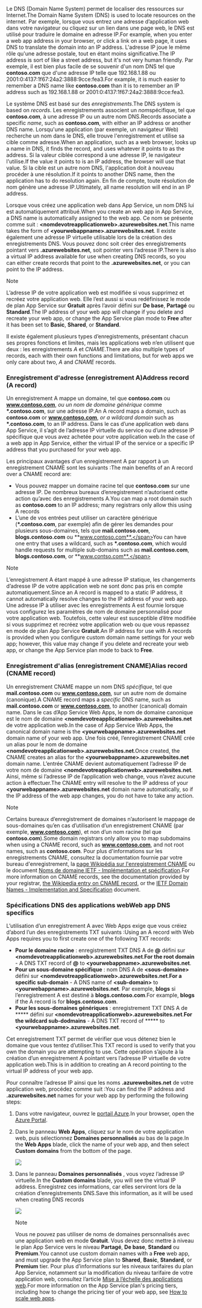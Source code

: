 <span data-ttu-id="a87be-101">Le DNS (Domain Name System) permet de localiser des ressources sur Internet.</span><span class="sxs-lookup"><span data-stu-id="a87be-101">The Domain Name System (DNS) is used to locate resources on the internet.</span></span> <span data-ttu-id="a87be-102">Par exemple, lorsque vous entrez une adresse d’application web dans votre navigateur ou cliquez sur un lien dans une page web, le DNS est utilisé pour traduire le domaine en adresse IP.</span><span class="sxs-lookup"><span data-stu-id="a87be-102">For example, when you enter a web app address in your browser, or click a link on a web page, it uses DNS to translate the domain into an IP address.</span></span> <span data-ttu-id="a87be-103">L'adresse IP joue le même rôle qu'une adresse postale, tout en étant moins significative.</span><span class="sxs-lookup"><span data-stu-id="a87be-103">The IP address is sort of like a street address, but it's not very human friendly.</span></span> <span data-ttu-id="a87be-104">Par exemple, il est bien plus facile de se souvenir d'un nom DNS tel que **contoso.com** que d'une adresse IP telle que 192.168.1.88 ou 2001:0:4137:1f67:24a2:3888:9cce:fea3.</span><span class="sxs-lookup"><span data-stu-id="a87be-104">For example, it is much easier to remember a DNS name like **contoso.com** than it is to remember an IP address such as 192.168.1.88 or 2001:0:4137:1f67:24a2:3888:9cce:fea3.</span></span>

<span data-ttu-id="a87be-105">Le système DNS est basé sur des *enregistrements*.</span><span class="sxs-lookup"><span data-stu-id="a87be-105">The DNS system is based on *records*.</span></span> <span data-ttu-id="a87be-106">Les enregistrements associent un *nom*spécifique, tel que **contoso.com**, à une adresse IP ou un autre nom DNS.</span><span class="sxs-lookup"><span data-stu-id="a87be-106">Records associate a specific *name*, such as **contoso.com**, with either an IP address or another DNS name.</span></span> <span data-ttu-id="a87be-107">Lorsqu'une application (par exemple, un navigateur Web) recherche un nom dans le DNS, elle trouve l'enregistrement et utilise sa cible comme adresse.</span><span class="sxs-lookup"><span data-stu-id="a87be-107">When an application, such as a web browser, looks up a name in DNS, it finds the record, and uses whatever it points to as the address.</span></span> <span data-ttu-id="a87be-108">Si la valeur ciblée correspond à une adresse IP, le navigateur l'utilise.</span><span class="sxs-lookup"><span data-stu-id="a87be-108">If the value it points to is an IP address, the browser will use that value.</span></span> <span data-ttu-id="a87be-109">Si la cible est un autre nom DNS, l'application doit à nouveau procéder à une résolution.</span><span class="sxs-lookup"><span data-stu-id="a87be-109">If it points to another DNS name, then the application has to do resolution again.</span></span> <span data-ttu-id="a87be-110">En fin de compte, toute résolution de nom génère une adresse IP.</span><span class="sxs-lookup"><span data-stu-id="a87be-110">Ultimately, all name resolution will end in an IP address.</span></span>

<span data-ttu-id="a87be-111">Lorsque vous créez une application web dans App Service, un nom DNS lui est automatiquement attribué.</span><span class="sxs-lookup"><span data-stu-id="a87be-111">When you create an web app in App Service, a DNS name is automatically assigned to the web app.</span></span> <span data-ttu-id="a87be-112">Ce nom se présente comme suit : **&lt;nomdevotreapplicationweb&gt;.azurewebsites.net**.</span><span class="sxs-lookup"><span data-stu-id="a87be-112">This name takes the form of **&lt;yourwebappname&gt;.azurewebsites.net**.</span></span> <span data-ttu-id="a87be-113">Il existe également une adresse IP virtuelle utilisable lors de la création des enregistrements DNS. Vous pouvez donc soit créer des enregistrements pointant vers **.azurewebsites.net**, soit pointer vers l’adresse IP.</span><span class="sxs-lookup"><span data-stu-id="a87be-113">There is also a virtual IP address available for use when creating DNS records, so you can either create records that point to the **.azurewebsites.net**, or you can point to the IP address.</span></span>

> [!NOTE]
> <span data-ttu-id="a87be-114">L’adresse IP de votre application web est modifiée si vous supprimez et recréez votre application web. Elle l’est aussi si vous redéfinissez le mode de plan App Service sur **Gratuit** après l’avoir défini sur **De base**, **Partagé** ou **Standard**.</span><span class="sxs-lookup"><span data-stu-id="a87be-114">The IP address of your web app will change if you delete and recreate your web app, or change the App Service plan mode to **Free** after it has been set to **Basic**, **Shared**, or **Standard**.</span></span>
> 
> 

<span data-ttu-id="a87be-115">Il existe également plusieurs types d’enregistrements, présentant chacun ses propres fonctions et limites, mais les applications web n’en utilisent que deux : les enregistrements *A* et *CNAME*.</span><span class="sxs-lookup"><span data-stu-id="a87be-115">There are also multiple types of records, each with their own functions and limitations, but for web apps we only care about two, *A* and *CNAME* records.</span></span>

### <a name="address-record-a-record"></a><span data-ttu-id="a87be-116">Enregistrement d'adresse (enregistrement A)</span><span class="sxs-lookup"><span data-stu-id="a87be-116">Address record (A record)</span></span>
<span data-ttu-id="a87be-117">Un enregistrement A mappe un domaine, tel que **contoso.com** ou **www.contoso.com**, *ou un nom de domaine générique* comme **\*.contoso.com**, sur une adresse IP.</span><span class="sxs-lookup"><span data-stu-id="a87be-117">An A record maps a domain, such as **contoso.com** or **www.contoso.com**, *or a wildcard domain* such as **\*.contoso.com**, to an IP address.</span></span> <span data-ttu-id="a87be-118">Dans le cas d’une application web dans App Service, il s’agit de l’adresse IP virtuelle du service ou d’une adresse IP spécifique que vous avez achetée pour votre application web.</span><span class="sxs-lookup"><span data-stu-id="a87be-118">In the case of a web app in App Service, either the virtual IP of the service or a specific IP address that you purchased for your web app.</span></span>

<span data-ttu-id="a87be-119">Les principaux avantages d'un enregistrement A par rapport à un enregistrement CNAME sont les suivants :</span><span class="sxs-lookup"><span data-stu-id="a87be-119">The main benefits of an A record over a CNAME record are:</span></span>

* <span data-ttu-id="a87be-120">Vous pouvez mapper un domaine racine tel que **contoso.com** sur une adresse IP. De nombreux bureaux d’enregistrement n’autorisent cette action qu’avec des enregistrements A.</span><span class="sxs-lookup"><span data-stu-id="a87be-120">You can map a root domain such as **contoso.com** to an IP address; many registrars only allow this using A records</span></span>
* <span data-ttu-id="a87be-121">L’une de vos entrées peut utiliser un caractère générique (**\*.contoso.com**, par exemple) afin de gérer les demandes pour plusieurs sous-domaines, tels que **mail.contoso.com**, **blogs.contoso.com** ou **www.contoso.com**.</span><span class="sxs-lookup"><span data-stu-id="a87be-121">You can have one entry that uses a wildcard, such as **\*.contoso.com**, which would handle requests for multiple sub-domains such as **mail.contoso.com**, **blogs.contoso.com**, or **www.contso.com**.</span></span>

> [!NOTE]
> <span data-ttu-id="a87be-122">L’enregistrement A étant mappé à une adresse IP statique, les changements d’adresse IP de votre application web ne sont donc pas pris en compte automatiquement.</span><span class="sxs-lookup"><span data-stu-id="a87be-122">Since an A record is mapped to a static IP address, it cannot automatically resolve changes to the IP address of your web app.</span></span> <span data-ttu-id="a87be-123">Une adresse IP à utiliser avec les enregistrements A est fournie lorsque vous configurez les paramètres de nom de domaine personnalisé pour votre application web. Toutefois, cette valeur est susceptible d’être modifiée si vous supprimez et recréez votre application web ou que vous repassez en mode de plan App Service **Gratuit**.</span><span class="sxs-lookup"><span data-stu-id="a87be-123">An IP address for use with A records is provided when you configure custom domain name settings for your web app; however, this value may change if you delete and recreate your web app, or change the App Service plan mode to back to **Free**.</span></span>
> 
> 

### <a name="alias-record-cname-record"></a><span data-ttu-id="a87be-124">Enregistrement d'alias (enregistrement CNAME)</span><span class="sxs-lookup"><span data-stu-id="a87be-124">Alias record (CNAME record)</span></span>
<span data-ttu-id="a87be-125">Un enregistrement CNAME mappe un nom DNS *spécifique*, tel que **mail.contoso.com** ou **www.contoso.com**, sur un autre nom de domaine (canonique).</span><span class="sxs-lookup"><span data-stu-id="a87be-125">A CNAME record maps a *specific* DNS name, such as **mail.contoso.com** or **www.contoso.com**, to another (canonical) domain name.</span></span> <span data-ttu-id="a87be-126">Dans le cas d’App Service Web Apps, le nom de domaine canonique est le nom de domaine **&lt;nomdevotreapplicationweb>.azurewebsites.net** de votre application web.</span><span class="sxs-lookup"><span data-stu-id="a87be-126">In the case of App Service Web Apps, the canonical domain name is the **&lt;yourwebappname>.azurewebsites.net** domain name of your web app.</span></span> <span data-ttu-id="a87be-127">Une fois créé, l’enregistrement CNAME crée un alias pour le nom de domaine **&lt;nomdevotreapplicationweb>.azurewebsites.net**.</span><span class="sxs-lookup"><span data-stu-id="a87be-127">Once created, the CNAME creates an alias for the **&lt;yourwebappname>.azurewebsites.net** domain name.</span></span> <span data-ttu-id="a87be-128">L’entrée CNAME devient automatiquement l’adresse IP de votre nom de domaine **&lt;nomdevotreapplicationweb>.azurewebsites.net**. Ainsi, même si l’adresse IP de l’application web change, vous n’avez aucune action à effectuer.</span><span class="sxs-lookup"><span data-stu-id="a87be-128">The CNAME entry will resolve to the IP address of your **&lt;yourwebappname>.azurewebsites.net** domain name automatically, so if the IP address of the web app changes, you do not have to take any action.</span></span>

> [!NOTE]
> <span data-ttu-id="a87be-129">Certains bureaux d’enregistrement de domaines n’autorisent le mappage de sous-domaines qu’en cas d’utilisation d’un enregistrement CNAME (par exemple, **www.contoso.com**), et non d’un nom racine (tel que **contoso.com**).</span><span class="sxs-lookup"><span data-stu-id="a87be-129">Some domain registrars only allow you to map subdomains when using a CNAME record, such as **www.contoso.com**, and not root names, such as **contoso.com**.</span></span> <span data-ttu-id="a87be-130">Pour plus d'informations sur les enregistrements CNAME, consultez la documentation fournie par votre bureau d'enregistrement, la <a href="http://en.wikipedia.org/wiki/CNAME_record">page Wikipédia sur l'enregistrement CNAME</a> ou le document <a href="http://tools.ietf.org/html/rfc1035">Noms de domaine IETF - Implémentation et spécification</a>.</span><span class="sxs-lookup"><span data-stu-id="a87be-130">For more information on CNAME records, see the documentation provided by your registrar, <a href="http://en.wikipedia.org/wiki/CNAME_record">the Wikipedia entry on CNAME record</a>, or the <a href="http://tools.ietf.org/html/rfc1035">IETF Domain Names - Implementation and Specification</a> document.</span></span>
> 
> 

### <a name="web-app-dns-specifics"></a><span data-ttu-id="a87be-131">Spécifications DNS des applications web</span><span class="sxs-lookup"><span data-stu-id="a87be-131">Web app DNS specifics</span></span>
<span data-ttu-id="a87be-132">L’utilisation d’un enregistrement A avec Web Apps exige que vous créiez d’abord l’un des enregistrements TXT suivants :</span><span class="sxs-lookup"><span data-stu-id="a87be-132">Using an A record with Web Apps requires you to first create one of the following TXT records:</span></span>

* <span data-ttu-id="a87be-133">**Pour le domaine racine** : enregistrement TXT DNS A de **@** défini sur **&lt;nomdevotreapplicationweb&gt;.azurewebsites.net**.</span><span class="sxs-lookup"><span data-stu-id="a87be-133">**For the root domain** - A DNS TXT record of **@** to  **&lt;yourwebappname&gt;.azurewebsites.net**.</span></span>
* <span data-ttu-id="a87be-134">**Pour un sous-domaine spécifique** : nom DNS A de **&lt;sous-domaine>** défini sur **&lt;nomdevotreapplicationweb&gt;.azurewebsites.net**.</span><span class="sxs-lookup"><span data-stu-id="a87be-134">**For a specific sub-domain** - A DNS name of **&lt;sub-domain>** to **&lt;yourwebappname&gt;.azurewebsites.net**.</span></span> <span data-ttu-id="a87be-135">Par exemple, **blogs** si l’enregistrement A est destiné à **blogs.contoso.com**.</span><span class="sxs-lookup"><span data-stu-id="a87be-135">For example, **blogs** if the A record is for **blogs.contoso.com**.</span></span>
* <span data-ttu-id="a87be-136">**Pour les sous-domaines génériques** : enregistrement TXT DNS A de ***** défini sur **&lt;nomdevotreapplicationweb&gt;.azurewebsites.net**.</span><span class="sxs-lookup"><span data-stu-id="a87be-136">**For the wildcard sub-dodmains** - A DNS TXT record of ***** to  **&lt;yourwebappname&gt;.azurewebsites.net**.</span></span>

<span data-ttu-id="a87be-137">Cet enregistrement TXT permet de vérifier que vous détenez bien le domaine que vous tentez d’utiliser.</span><span class="sxs-lookup"><span data-stu-id="a87be-137">This TXT record is used to verify that you own the domain you are attempting to use.</span></span> <span data-ttu-id="a87be-138">Cette opération s’ajoute à la création d’un enregistrement A pointant vers l’adresse IP virtuelle de votre application web.</span><span class="sxs-lookup"><span data-stu-id="a87be-138">This is in addition to creating an A record pointing to the virtual IP address of your web app.</span></span>

<span data-ttu-id="a87be-139">Pour connaître l’adresse IP ainsi que les noms **.azurewebsites.net** de votre application web, procédez comme suit :</span><span class="sxs-lookup"><span data-stu-id="a87be-139">You can find the IP address and **.azurewebsites.net** names for your web app by performing the following steps:</span></span>

1. <span data-ttu-id="a87be-140">Dans votre navigateur, ouvrez le [portail Azure](https://portal.azure.com).</span><span class="sxs-lookup"><span data-stu-id="a87be-140">In your browser, open the [Azure Portal](https://portal.azure.com).</span></span>
2. <span data-ttu-id="a87be-141">Dans le panneau **Web Apps**, cliquez sur le nom de votre application web, puis sélectionnez **Domaines personnalisés** au bas de la page.</span><span class="sxs-lookup"><span data-stu-id="a87be-141">In the **Web Apps** blade, click the name of your web app, and then select **Custom domains** from the bottom of the page.</span></span>
   
    ![](./media/custom-dns-web-site/dncmntask-cname-6.png)
3. <span data-ttu-id="a87be-142">Dans le panneau **Domaines personnalisés** , vous voyez l’adresse IP virtuelle.</span><span class="sxs-lookup"><span data-stu-id="a87be-142">In the **Custom domains** blade, you will see the virtual IP address.</span></span> <span data-ttu-id="a87be-143">Enregistrez ces informations, car elles serviront lors de la création d’enregistrements DNS.</span><span class="sxs-lookup"><span data-stu-id="a87be-143">Save this information, as it will be used when creating DNS records</span></span>
   
    ![](./media/custom-dns-web-site/virtual-ip-address.png)
   
   > [!NOTE]
   > <span data-ttu-id="a87be-144">Vous ne pouvez pas utiliser de noms de domaines personnalisés avec une application web en mode **Gratuit**. Vous devez donc mettre à niveau le plan App Service vers le niveau **Partagé**, **De base**, **Standard** ou **Premium**.</span><span class="sxs-lookup"><span data-stu-id="a87be-144">You cannot use custom domain names with a **Free** web app, and must upgrade the App Service plan to **Shared**, **Basic**, **Standard**, or **Premium** tier.</span></span> <span data-ttu-id="a87be-145">Pour plus d’informations sur les niveaux tarifaires du plan App Service, notamment sur la modification du niveau tarifaire de votre application web, consultez l’article [Mise à l’échelle des applications web](../articles/app-service-web/web-sites-scale.md).</span><span class="sxs-lookup"><span data-stu-id="a87be-145">For more information on the App Service plan's pricing tiers, including how to change the pricing tier of your web app, see [How to scale web apps](../articles/app-service-web/web-sites-scale.md).</span></span>
   > 
   > 

